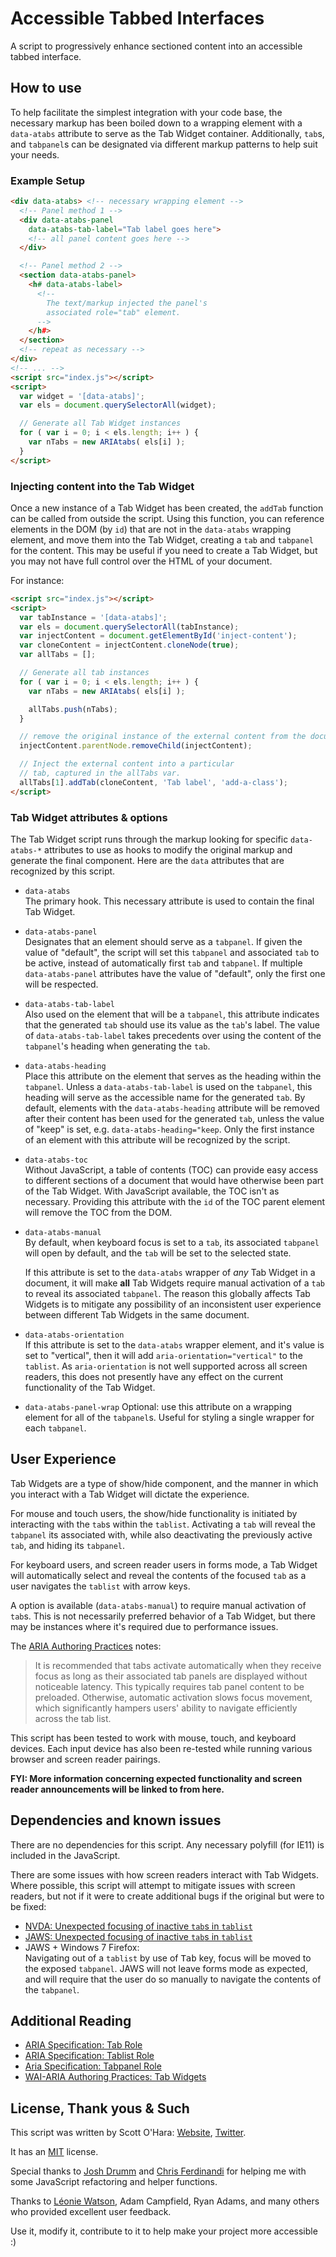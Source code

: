 # Accessible Tabbed Interfaces
A script to progressively enhance sectioned content into an accessible tabbed interface.


## How to use 
To help facilitate the simplest integration with your code base, the necessary markup has been boiled down to a wrapping element with a `data-atabs` attribute to serve as the Tab Widget container. Additionally, `tab`s, and `tabpanel`s can be designated via different markup patterns to help suit your needs.  

### Example Setup
```html
<div data-atabs> <!-- necessary wrapping element -->
  <!-- Panel method 1 -->
  <div data-atabs-panel 
    data-atabs-tab-label="Tab label goes here">
    <!-- all panel content goes here -->
  </div>

  <!-- Panel method 2 -->
  <section data-atabs-panel>
    <h# data-atabs-label>
      <!-- 
        The text/markup injected the panel's 
        associated role="tab" element.
      -->
    </h#>
  </section>
  <!-- repeat as necessary -->
</div>
<!-- ... -->
<script src="index.js"></script>
<script>
  var widget = '[data-atabs]';
  var els = document.querySelectorAll(widget);

  // Generate all Tab Widget instances
  for ( var i = 0; i < els.length; i++ ) {
    var nTabs = new ARIAtabs( els[i] );
  }
</script>
```

### Injecting content into the Tab Widget
Once a new instance of a Tab Widget has been created, the `addTab` function can be called from outside the script.  Using this function, you can reference elements in the DOM (by `id`) that are not in the `data-atabs` wrapping element, and move them into the Tab Widget, creating a `tab` and `tabpanel` for the content. This may be useful if you need to create a Tab Widget, but you may not have full control over the HTML of your document.

For instance:
```html
<script src="index.js"></script>
<script>
  var tabInstance = '[data-atabs]';
  var els = document.querySelectorAll(tabInstance);
  var injectContent = document.getElementById('inject-content');
  var cloneContent = injectContent.cloneNode(true);
  var allTabs = [];

  // Generate all tab instances
  for ( var i = 0; i < els.length; i++ ) {
    var nTabs = new ARIAtabs( els[i] );

    allTabs.push(nTabs);
  }

  // remove the original instance of the external content from the document.
  injectContent.parentNode.removeChild(injectContent);

  // Inject the external content into a particular
  // tab, captured in the allTabs var.
  allTabs[1].addTab(cloneContent, 'Tab label', 'add-a-class');
</script>
```

### Tab Widget attributes & options
The Tab Widget script runs through the markup looking for specific `data-atabs-*` attributes to use as hooks to modify the original markup and generate the final component.  Here are the `data` attributes that are recognized by this script.

* `data-atabs`  
  The primary hook. This necessary attribute is used to contain the final Tab Widget.  
* `data-atabs-panel`    
  Designates that an element should serve as a `tabpanel`. If given the value of "default", the script will set this `tabpanel` and associated `tab` to be active, instead of automatically  first `tab` and `tabpanel`.  If multiple `data-atabs-panel` attributes have the value of "default", only the first one will be respected.
* `data-atabs-tab-label`   
  Also used on the element that will be a `tabpanel`, this attribute indicates that the generated `tab` should use its value as the `tab`'s label. The value of `data-atabs-tab-label` takes precedents over using the content of the `tabpanel`'s heading when generating the `tab`.
* `data-atabs-heading`   
  Place this attribute on the element that serves as the heading within the `tabpanel`. Unless a `data-atabs-tab-label` is used on the `tabpanel`, this heading will serve as the accessible name for the generated `tab`.  By default, elements with the `data-atabs-heading` attribute will be removed after their content has been used for the generated `tab`, unless the value of "keep" is set, e.g. `data-atabs-heading="keep`. Only the first instance of an element with this attribute will be recognized by the script.
* `data-atabs-toc`  
  Without JavaScript, a table of contents (TOC) can provide easy access to different sections of a document that would have otherwise been part of the Tab Widget. With JavaScript available, the TOC isn't as necessary. Providing this attribute with the `id` of the TOC parent element will remove the TOC from the DOM.
* `data-atabs-manual`  
  By default, when keyboard focus is set to a `tab`, its associated `tabpanel` will open by default, and the `tab` will be set to the selected state. 

  If this attribute is set to the `data-atabs` wrapper of *any* Tab Widget in a document, it will make **all** Tab Widgets require manual activation of a `tab` to reveal its associated `tabpanel`.  The reason this globally affects Tab Widgets is to mitigate any possibility of an inconsistent user experience between different Tab Widgets in the same document.  
* `data-atabs-orientation`  
  If this attribute is set to the `data-atabs` wrapper element, and it's value is set to "vertical", then it will add `aria-orientation="vertical"` to the `tablist`. As `aria-orientation` is not well supported across all screen readers, this does not presently have any effect on the current functionality of the Tab Widget.
* `data-atabs-panel-wrap`
  Optional: use this attribute on a wrapping element for all of the `tabpanel`s. Useful for styling a single wrapper for each `tabpanel`.

## User Experience
Tab Widgets are a type of show/hide component, and the manner in which you interact with a Tab Widget will dictate the experience.

For mouse and touch users, the show/hide functionality is initiated by interacting with the `tab`s within the `tablist`.  Activating a `tab` will reveal the `tabpanel` its associated with, while also deactivating the previously active `tab`, and hiding its `tabpanel`.

For keyboard users, and screen reader users in forms mode, a Tab Widget will automatically select and reveal the contents of the focused `tab` as a user navigates the `tablist` with arrow keys.  

A option is available (`data-atabs-manual`) to require manual activation of `tab`s. This is not necessarily preferred behavior of a Tab Widget, but there may be instances where it's required due to performance issues.

The [ARIA Authoring Practices](https://www.w3.org/TR/wai-aria-practices-1.2/#tabpanel) notes:
>It is recommended that tabs activate automatically when they receive focus as long as their associated tab panels are displayed without noticeable latency. This typically requires tab panel content to be preloaded. Otherwise, automatic activation slows focus movement, which significantly hampers users' ability to navigate efficiently across the tab list.  

This script has been tested to work with mouse, touch, and keyboard devices. Each input device has also been re-tested while running various browser and screen reader pairings.

**FYI: More information concerning expected functionality and screen reader announcements will be linked to from here.**

## Dependencies and known issues
There are no dependencies for this script. Any necessary polyfill (for IE11) is included in the JavaScript.  

There are some issues with how screen readers interact with Tab Widgets. Where possible, this script will attempt to mitigate issues with screen readers, but not if it were to create additional bugs if the original but were to be fixed:
* [NVDA: Unexpected focusing of inactive `tab`s in `tablist`](https://github.com/nvaccess/nvda/issues/8906)  
* [JAWS: Unexpected focusing of inactive `tab`s in `tablist`](https://github.com/FreedomScientific/VFO-standards-support/issues/132)
* JAWS + Windows 7 Firefox:  
  Navigating out of a `tablist` by use of <kbd>Tab</kbd> key, focus will be moved to the exposed `tabpanel`. JAWS will not leave forms mode as expected, and will require that the user do so manually to navigate the contents of the `tabpanel`.


## Additional Reading
* [ARIA Specification: Tab Role](https://www.w3.org/TR/wai-aria-1.2/#tab)
* [ARIA Specification: Tablist Role](https://www.w3.org/TR/wai-aria-1.2/#tablist)
* [Aria Specification: Tabpanel Role](https://www.w3.org/TR/wai-aria-1.2/#tabpanel)
* [WAI-ARIA Authoring Practices: Tab Widgets](https://www.w3.org/TR/wai-aria-practices-1.2/#tabpanel)


## License, Thank yous & Such
This script was written by Scott O'Hara: [Website](https://www.scottohara.me), [Twitter](https://twitter.com/scottohara).

It has an [MIT](https://github.com/scottaohara/accessible-components/blob/master/LICENSE.md) license.

Special thanks to [Josh Drumm](https://github.com/wwnjp) and [Chris Ferdinandi](https://gomakethings.com/) for helping me with some JavaScript refactoring and helper functions.

Thanks to [Léonie Watson](https://tink.uk/), Adam Campfield, Ryan Adams, and many others who provided excellent user feedback.

Use it, modify it, contribute to it to help make your project more accessible :)
